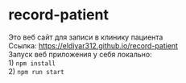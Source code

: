 # record-patient
Это веб сайт для записи в клинику пациента <br/>
Ссылка: <a>https://eldiyar312.github.io/record-patient</a><br/>
Запуск веб приложения у себя локально: 
<br>1) <code>npm install</code>
<br>2) <code>npm run start</code>